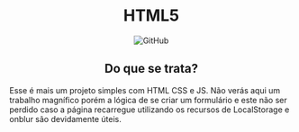 <h1 align=center>HTML5</h1>
<span align=center>
  
![GitHub](https://img.shields.io/github/license/LAZAROK09/HTML5?color=blue&style)

</span>
<h2 align=center>
 Do que se trata? 
</h2>


<p>
 Esse é mais um projeto simples com HTML CSS e JS. Não verás aqui um trabalho magnífico porém a lógica de se criar um formulário e este não ser perdido caso a página recarregue utilizando os recursos de LocalStorage e onblur são devidamente úteis.
</p>
